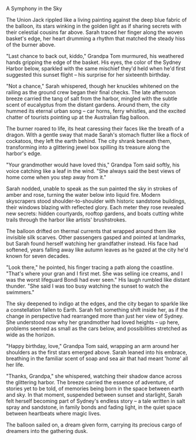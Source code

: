 A Symphony in the Sky

The Union Jack rippled like a living painting against the deep blue fabric of the balloon, its stars winking in the golden light as if sharing secrets with their celestial cousins far above. Sarah traced her finger along the woven basket's edge, her heart drumming a rhythm that matched the steady hiss of the burner above.

"Last chance to back out, kiddo," Grandpa Tom murmured, his weathered hands gripping the edge of the basket. His eyes, the color of the Sydney Harbor below, sparkled with the same mischief they'd held when he'd first suggested this sunset flight – his surprise for her sixteenth birthday.

"Not a chance," Sarah whispered, though her knuckles whitened on the railing as the ground crew began their final checks. The late afternoon breeze carried the tang of salt from the harbor, mingled with the subtle scent of eucalyptus from the distant gardens. Around them, the city hummed its eternal urban song – car horns, ferry whistles, and the excited chatter of tourists pointing up at the Australian flag balloon.

The burner roared to life, its heat caressing their faces like the breath of a dragon. With a gentle sway that made Sarah's stomach flutter like a flock of cockatoos, they left the earth behind. The city shrank beneath them, transforming into a glittering jewel box spilling its treasure along the harbor's edge.

"Your grandmother would have loved this," Grandpa Tom said softly, his voice catching like a leaf in the wind. "She always said the best views of home come when you step away from it."

Sarah nodded, unable to speak as the sun painted the sky in strokes of amber and rose, turning the water below into liquid fire. Modern skyscrapers stood shoulder-to-shoulder with historic sandstone buildings, their windows blazing with reflected glory. Each meter they rose revealed new secrets: hidden courtyards, rooftop gardens, and boats cutting white trails through the harbor like artists' brushstrokes.

The balloon drifted on thermal currents that wrapped around them like invisible silk scarves. Other passengers gasped and pointed at landmarks, but Sarah found herself watching her grandfather instead. His face had softened, years falling away like autumn leaves as he gazed at the city he'd known for seven decades.

"Look there," he pointed, his finger tracing a path along the coastline. "That's where your gran and I first met. She was selling ice creams, and I was the worst lifeguard Bondi had ever seen." His laugh rumbled like distant thunder. "She said I was too busy watching the sunset to watch the swimmers."

The sky deepened to indigo at the edges, and the city began to sparkle like a constellation fallen to Earth. Sarah felt something shift inside her, as if the change in perspective had rearranged more than just her view of Sydney. She understood now why her grandmother had loved heights – up here, problems seemed as small as the cars below, and possibilities stretched as wide as the horizon.

"Happy birthday, love," Grandpa Tom said, wrapping an arm around her shoulders as the first stars emerged above. Sarah leaned into his embrace, breathing in the familiar scent of soap and sea air that had meant 'home' all her life.

"Thanks, Grandpa," she whispered, watching their shadow dance across the glittering harbor. The breeze carried the essence of adventure, of stories yet to be told, of memories being born in the space between earth and sky. In that moment, suspended between sunset and starlight, Sarah felt herself becoming part of Sydney's endless story – a tale written in salt spray and sandstone, in family bonds and fading light, in the quiet space between heartbeats where magic lives.

The balloon sailed on, a dream given form, carrying its precious cargo of dreamers into the gathering dusk.
